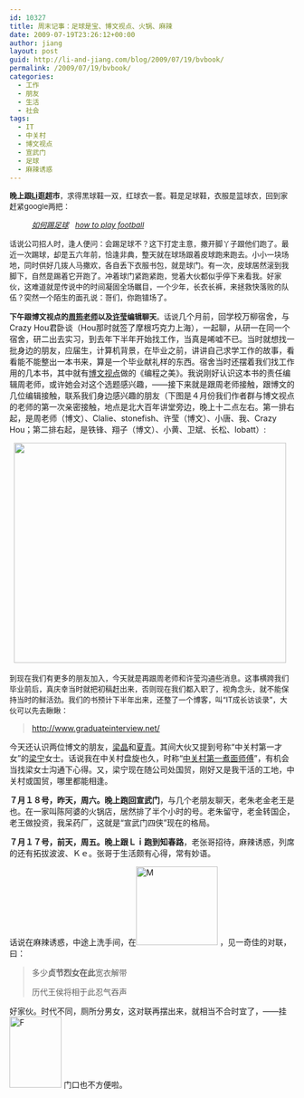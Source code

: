 ```yaml
---
id: 10327
title: 周末记事：足球是宝、博文视点、火锅、麻辣
date: 2009-07-19T23:26:12+00:00
author: jiang
layout: post
guid: http://li-and-jiang.com/blog/2009/07/19/bvbook/
permalink: /2009/07/19/bvbook/
categories:
  - 工作
  - 朋友
  - 生活
  - 社会
tags:
  - IT
  - 中关村
  - 博文视点
  - 宣武门
  - 足球
  - 麻辣诱惑
---
```

<font size="2"><strong>晚上跟</strong></font><a href="http://li-and-jiang.com/blog/author/li/" target="_blank"><font size="2"><strong>Li</strong></font></a><font size="2"><strong>逛超市</strong>，求得黑球鞋一双，红球衣一套。鞋是足球鞋，衣服是篮球衣，回到家赶紧google两把：</font>

&#160;&#160;&#160;&#160;&#160;&#160;&#160;&#160;&#160; <a href="http://www.google.com/search?q=如何踢足球&sourceid=navclient-ff&ie=UTF-8&rlz=1B3GGGL_enCN256" target="_blank"><em><font size="2">如何踢足球</font></em></a>&#160;&#160; <a href="http://www.google.com/search?rlz=1C1GGLS_enCN336CN336&sourceid=chrome&ie=UTF-8&q=how+to+play+football" target="_blank"><em><font size="2">how to play football</font></em></a>

<font size="2">话说公司招人时，逢人便问：会踢足球不？这下打定主意，撒开脚丫子跟他们跑了。最近一次踢球，却是五六年前，恰逢非典，整天就在球场跟着皮球跑来跑去。小小一块场地，同时供好几拨人马撒欢，各自丢下衣服书包，就是球门。有一次，皮球居然滚到我脚下，自然是踢着它开跑了。冲着球门紧跑紧跑，觉着大伙都似乎停下来看我。好家伙，这难道就是传说中的时间凝固全场瞩目，一个少年，长衣长裤，来拯救快落败的队伍？突然一个陌生的面孔说：哥们，你跑错场了。</font>

<font size="2"><strong>下午跟博文视点的</strong><a href="http://yeka.blogbus.com/" target="_blank"><strong>周筠老师</strong></a><strong>以及</strong><a href="http://floramay13.blogbus.com/" target="_blank"><strong>许莹</strong></a><strong>编辑聊天</strong>。话说</font>几个月前，回学校万柳宿舍，与Crazy Hou君卧谈（Hou那时就签了摩根巧克力上海），一起聊，从研一在同一个宿舍，研二出去实习，到去年下半年开始找工作，当真是唏嘘不已。当时就想找一批身边的朋友，应届生，计算机背景，在毕业之前，讲讲自己求学工作的故事，看看能不能整出一本书来，算是一个毕业献礼样的东西。宿舍当时还摆着我们找工作用的几本书，其中就有<a href="http://blog.csdn.net/bvbook" target="_blank">博文视点</a>做的《编程之美》。我说刚好认识这本书的责任编辑周老师，或许她会对这个选题感兴趣，&#8212;&#8212;接下来就是跟周老师接触，跟博文的几位编辑接触，联系我们身边感兴趣的朋友（下图是４月份我们作者群与博文视点的老师的第一次亲密接触，地点是北大百年讲堂旁边，晚上十二点左右。第一排右起，是周老师（博文）、Clalie、stonefish、许莹（博文）、小唐、我、Crazy Hou；第二排右起，是铁锋、翔子（博文）、小黄、卫斌、长松、lobatt）:

&#160; <img height="389" src="http://images.cnblogs.com/cnblogs_com/bvbook/WindowsLiveWriter/92fcd4db8120_B595/北京_200904 058_2.jpg" width="481" />

<font size="2">到现在我们有更多的朋友加入，今天就是再跟周老师和许莹沟通些消息。这事横跨我们毕业前后，真庆幸当时就把初稿赶出来，否则现在我们都入职了，视角念头，就不能保持当时的鲜活劲。我们的书预计下半年出来，还整了一个博客，叫&#8220;IT成长访谈录&#8221;，大伙可以先去瞅瞅：</font>

> <http://www.graduateinterview.net/>

今天还认识两位博文的朋友，<a href="http://dinla.blogbus.com/" target="_blank">梁晶</a>和<a href="http://icebefore.spaces.live.com/" target="_blank">夏青</a>。其间大伙又提到号称&#8220;中关村第一才女&#8221;的<a href="http://blog.donews.com/sunnyliang" target="_blank">梁宁</a>女士。话说我在中关村盘旋也久，时称&#8220;<a href="http://li-and-jiang.com/blog/2008/05/18/%e5%9a%a3%e5%bc%a0%e7%9a%84%e7%85%ae%e9%9d%a2%e5%b8%88%e5%82%85/" target="_blank">中关村第一煮面师傅</a>&#8221;，有机会当找梁女士沟通下心得。又，梁宁现在随公司处国贸，刚好又是我干活的工地，中关村或国贸，哪里都能相逢。

**７月１８号，昨天，周六。晚上跑回宣武门**，与几个老朋友聊天，老朱老金老王是也。在一家叫陈阿婆的火锅店，居然排了半个小时的号。老朱留守，老金转国企，老王做投资，我呆药厂，这就是&#8220;宣武门四侠&#8221;现在的格局。

**７月１７号，前天，周五。晚上跟Ｌｉ跑到知春路**，老张哥招待，麻辣诱惑，列席的还有拓拔波波、Ｋｅ。张哥于生活颇有心得，常有妙语。

话说在麻辣诱惑，中途上洗手间，在[<img style="border-right: 0px; border-top: 0px; border-left: 0px; border-bottom: 0px" height="139" alt="M" src="http://li-and-jiang.com/blog/wp-content/uploads/2009/07/m-thumb.jpg" width="144" border="0" />](http://li-and-jiang.com/blog/wp-content/uploads/2009/07/m.jpg) ，见一奇佳的对联，曰：

> 多少**贞节烈女在此**宽衣解带
> 
> 历代王侯将相于此忍气吞声

好家伙。时代不同，厕所分男女，这对联再摆出来，就相当不合时宜了，&#8212;&#8212;挂[<img style="border-right: 0px; border-top: 0px; border-left: 0px; border-bottom: 0px" height="126" alt="F" src="http://li-and-jiang.com/blog/wp-content/uploads/2009/07/f-thumb.gif" width="92" border="0" />](http://li-and-jiang.com/blog/wp-content/uploads/2009/07/f.gif) 门口也不方便啦。
